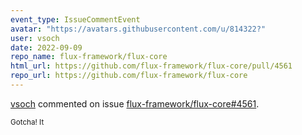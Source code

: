 ```yaml
---
event_type: IssueCommentEvent
avatar: "https://avatars.githubusercontent.com/u/814322?"
user: vsoch
date: 2022-09-09
repo_name: flux-framework/flux-core
html_url: https://github.com/flux-framework/flux-core/pull/4561
repo_url: https://github.com/flux-framework/flux-core
---
```


<a href='https://github.com/vsoch' target='_blank'>vsoch</a> commented on issue <a href='https://github.com/flux-framework/flux-core/pull/4561' target='_blank'>flux-framework/flux-core#4561</a>.

<small>Gotcha! It